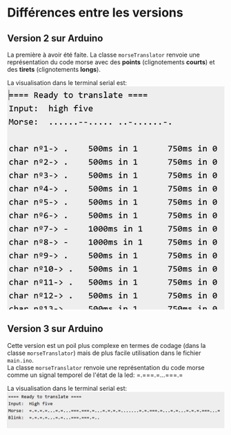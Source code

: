 # Différences entre les versions

## Version 2 sur Arduino

La première à avoir été faite. La classe `morseTranslator` renvoie une représentation du code morse avec des **points** (clignotements **courts**) et des **tirets** (clignotements **longs**).  

La visualisation dans le terminal serial est:
![v1](../../Images/v1_arduino.png)

## Version 3 sur Arduino

Cette version est un poil plus complexe en termes de codage (dans la classe `morseTranslator`) mais de plus facile utilisation dans le fichier `main.ino`.  
La classe `morseTranslator` renvoie une représentation du code morse comme un signal temporel de l'état de la led: =.===.=...===.=  

La visualisation dans le terminal serial est:
![v1](../../Images/v2_arduino.png)
